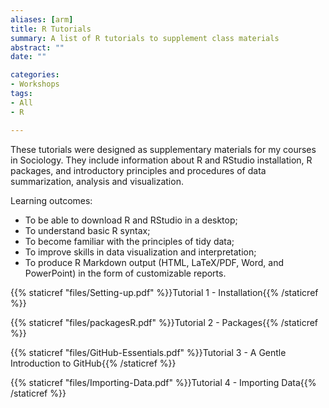 ```yaml
---
aliases: [arm]
title: R Tutorials
summary: A list of R tutorials to supplement class materials
abstract: ""
date: ""

categories:
- Workshops
tags:
- All
- R

---
```


These tutorials were designed as supplementary materials for my courses in Sociology. They include information about R and RStudio installation, R packages, and introductory principles and procedures of data summarization, analysis and visualization. 

Learning outcomes:
 - To be able to download R and RStudio in a desktop; 
 - To understand basic R syntax;
 - To become familiar with the principles of tidy data;
 - To improve skills in data visualization and interpretation;
 - To produce R Markdown output (HTML, LaTeX/PDF, Word, and PowerPoint) in the form of customizable reports. 
 
  {{% staticref "files/Setting-up.pdf" %}}Tutorial 1 - Installation{{% /staticref %}}
  
  {{% staticref "files/packagesR.pdf" %}}Tutorial 2 - Packages{{% /staticref %}}
  
  {{% staticref "files/GitHub-Essentials.pdf" %}}Tutorial 3 - A Gentle Introduction to GitHub{{% /staticref %}}
  
  {{% staticref "files/Importing-Data.pdf" %}}Tutorial 4 - Importing Data{{% /staticref %}}
